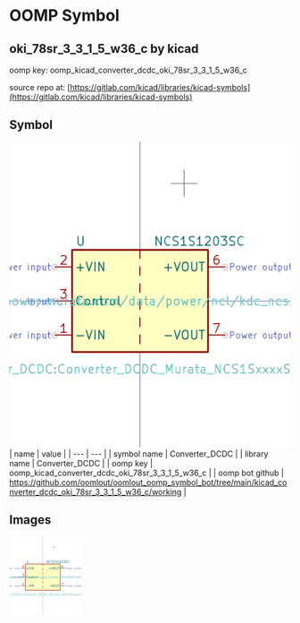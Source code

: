 # OOMP Symbol  
## oki_78sr_3_3_1_5_w36_c  by kicad  
  
oomp key: oomp_kicad_converter_dcdc_oki_78sr_3_3_1_5_w36_c  
  
source repo at: [https://gitlab.com/kicad/libraries/kicad-symbols](https://gitlab.com/kicad/libraries/kicad-symbols)  
## Symbol  
  
[![working.png](working_600.png)](working.png)  
| name | value | 
| --- | --- | 
| symbol name | Converter_DCDC | 
| library name | Converter_DCDC | 
| oomp key | oomp_kicad_converter_dcdc_oki_78sr_3_3_1_5_w36_c | 
| oomp bot github | https://github.com/oomlout/oomlout_oomp_symbol_bot/tree/main/kicad_converter_dcdc_oki_78sr_3_3_1_5_w36_c/working | 
## Images  
  
[![working.png](working_140.png)](working.png)  
